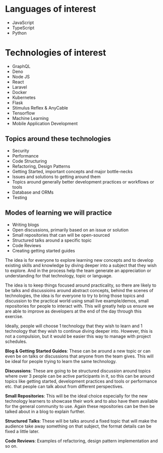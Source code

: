 # Languages of interest

- JavaScript
- TypeScript
- Python

# Technologies of interest

- GraphQL
- Deno
- Node JS
- React
- Laravel
- Docker
- Kubernetes
- Flask
- Stimulus Reflex & AnyCable
- Tensorflow
- Machine Learning
- Mobile Application Development

## Topics around these technologies

- Security
- Performance
- Code Structuring
- Refactoring, Design Patterns
- Getting Started, important concepts and major bottle-necks
- Issues and solutions to getting around them
- Topics around generally better development practices or workflows or tools
- Database and ORMs
- Testing

## Modes of learning we will practice

- Writing blogs
- Open discussions, primarily based on an issue or solution
- Small repositories that can will be open-sourced
- Structured talks around a specific topic
- Code Reviews
- Creating getting started guides

The idea is for everyone to explore learning new concepts and to develop existing skills and knowledge by diving deeper into a subject that they wish to explore. And in the process help the team generate an appreciation or understanding for that technology, topic or language.

The idea is to keep things focused around practicality, so there are likely to be talks and discussioins around abstract concepts, behind the scenes of technologies, the idea is for everyone to try to bring those topics and discussion to the practical world using small live example/demos, small repositories for people to interact with. This will greatly help us ensure we are able to improve as developers at the end of the day through this exercise.

Ideally, people will choose 1 technology that they wish to learn and 1 technology that they wish to continue diving deeper into. However, this is not a compulsion, but it would be easier this way to manage with project schedules.

**Blog & Getting Started Guides**: These can be around a new topic or can even be on talks or discussions that anyone from the team gives. This will be ideal for people trying to learn the same technology.

**Discussions**: These are going to be structured discussion around topics where over 3 people can be active participants in it, so this can be around topics like getting started, development practices and tools or performance etc. that people can talk about from different perspectives.

**Small Repositories**: This will be the ideal choice especially for the new technology learners to showcase their work and to also have them available for the general community to use. Again these repositories can be then be talked about in a blog to explain further.

**Structured Talks**: These will be talks around a fixed topic that will make the audience take away something on that subject, the format details can be fixed a little later.

**Code Reviews**: Examples of refactoring, design pattern implementation and so on.
